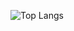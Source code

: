 ![Top Langs](https://github-readme-stats.vercel.app/api/top-langs?username=osmanbal97&locale=en&hide_title=false&layout=compact&card_width=350&langs_count=7&theme=dracula&hide_border=false&cache_seconds=20&count_private=false)

